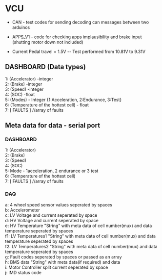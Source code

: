 # VCU

- CAN - test codes for sending decoding can messages between two arduinos

- APPS_V1 - code for checking apps implausibility and brake input (shutting motor down not included)

- Current Pedal travel = 1.5V 
-- Test performed from 10.81V to 9.31V 

## DASHBOARD (Data types)
1: (Accelerator) -integer\
2: (Brake) -integer\
3: (Speed) -integer\
4: (SOC) -float\
5: (Modes) - Integer {1:Acceleration, 2:Endurance, 3:Test}\
6: (Temperature of the hottest cell) - float\
7: [ FAULTS ] //array of faults

## Meta data for data - serial port
### DASHBOARD
1: (Accelerator)\
2: (Brake)\
3: (Speed)\
4: (SOC)\
5: Mode - 1acceleration, 2 endurance or 3 test\
6: (Temperature of the hottest cell)\
7: [ FAULTS ] //array of faults  

### DAQ
a: 4 wheel speed sensor values seperated by spaces\
b: Accelerometer\
c: LV Voltage and current seperated by space\
d: HV Voltage and current seperated by space\
e: HV Temperature "String" with meta data of cell number(mux) and data temperature seperated by spaces\
f1: LV Temperatures1 "String" with meta data of cell number(mux) and data temperature seperated by spaces\
f2: LV Temperatures2 "String" with meta data of cell number(mux) and data temperature seperated by spaces\
g: Fault codes seperated by spaces or passed as an array\
h: BMS data "String" with meta data(if required) and data\
i: Motor Controller split current seperated by space\
j: IMD status code

